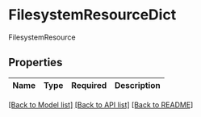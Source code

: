 # FilesystemResourceDict

FilesystemResource

## Properties
| Name | Type | Required | Description |
| ------------ | ------------- | ------------- | ------------- |


[[Back to Model list]](../../README.md#documentation-for-models) [[Back to API list]](../../README.md#documentation-for-api-endpoints) [[Back to README]](../../README.md)
